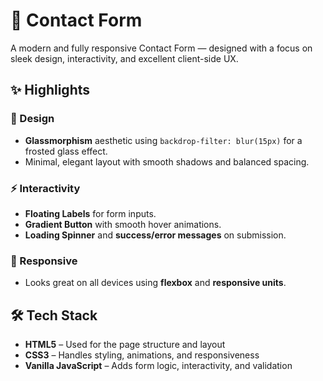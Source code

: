 # 📧 Contact Form

A modern and fully responsive Contact Form — designed with a focus on sleek design, interactivity, and excellent client-side UX.

## ✨ Highlights

### 🎨 Design
- **Glassmorphism** aesthetic using `backdrop-filter: blur(15px)` for a frosted glass effect.  
- Minimal, elegant layout with smooth shadows and balanced spacing.

### ⚡ Interactivity
- **Floating Labels** for form inputs.  
- **Gradient Button** with smooth hover animations.  
- **Loading Spinner** and **success/error messages** on submission.

### 📱 Responsive
- Looks great on all devices using **flexbox** and **responsive units**.  

## 🛠️ Tech Stack

- **HTML5** – Used for the page structure and layout  
- **CSS3** – Handles styling, animations, and responsiveness  
- **Vanilla JavaScript** – Adds form logic, interactivity, and validation  

